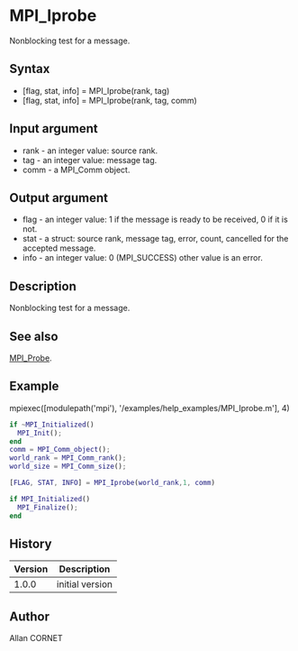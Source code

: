 # MPI_Iprobe

Nonblocking test for a message.

## Syntax

- [flag, stat, info] = MPI_Iprobe(rank, tag)
- [flag, stat, info] = MPI_Iprobe(rank, tag, comm)

## Input argument

- rank - an integer value: source rank.
- tag - an integer value: message tag.
- comm - a MPI_Comm object.

## Output argument

- flag - an integer value: 1 if the message is ready to be received, 0 if it is not.
- stat - a struct: source rank, message tag, error, count, cancelled for the accepted message.
- info - an integer value: 0 (MPI_SUCCESS) other value is an error.

## Description

  <p>Nonblocking test for a message.</p>

## See also

[MPI_Probe](MPI_Probe.md).

## Example

mpiexec([modulepath('mpi'), '/examples/help_examples/MPI_Iprobe.m'], 4)

```matlab
if ~MPI_Initialized()
  MPI_Init();
end
comm = MPI_Comm_object();
world_rank = MPI_Comm_rank();
world_size = MPI_Comm_size();

[FLAG, STAT, INFO] = MPI_Iprobe(world_rank,1, comm)

if MPI_Initialized()
  MPI_Finalize();
end
```

## History

| Version | Description     |
| ------- | --------------- |
| 1.0.0   | initial version |

## Author

Allan CORNET
